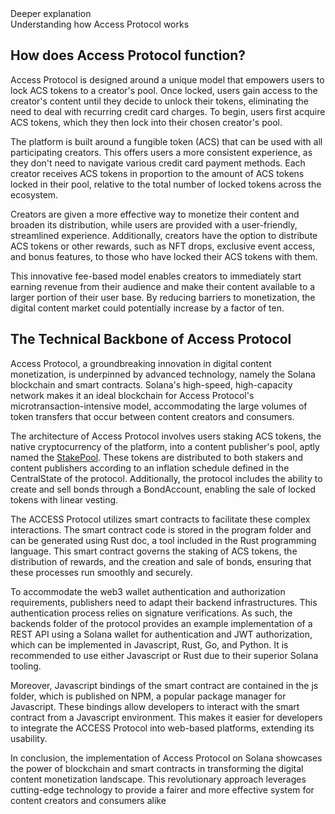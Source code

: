 <div className="md-title">
Deeper explanation
</div>

<div className="md-description">
Understanding how Access Protocol works
</div>

## How does Access Protocol function?

Access Protocol is designed around a unique model that empowers users to lock ACS tokens to a creator's pool.
Once locked, users gain access to the creator's content until they decide to unlock their tokens,
eliminating the need to deal with recurring credit card charges. To begin, users first acquire ACS tokens,
which they then lock into their chosen creator's pool.

The platform is built around a fungible token (ACS) that can be used with all participating creators.
This offers users a more consistent experience, as they don't need to navigate various credit card payment methods.
Each creator receives ACS tokens in proportion to the amount of ACS tokens locked in their pool,
relative to the total number of locked tokens across the ecosystem.

Creators are given a more effective way to monetize their content and broaden its distribution,
while users are provided with a user-friendly, streamlined experience.
Additionally, creators have the option to distribute ACS tokens or other rewards,
such as NFT drops, exclusive event access, and bonus features, to those who have locked their ACS tokens with them.

This innovative fee-based model enables creators to immediately start earning revenue from their audience and
make their content available to a larger portion of their user base.
By reducing barriers to monetization, the digital content market could potentially increase by a factor of ten.

## The Technical Backbone of Access Protocol

Access Protocol, a groundbreaking innovation in digital content monetization,
is underpinned by advanced technology, namely the Solana blockchain and smart contracts.
Solana's high-speed, high-capacity network makes it an ideal blockchain for Access Protocol's microtransaction-intensive model,
accommodating the large volumes of token transfers that occur between content creators and consumers.

The architecture of Access Protocol involves users staking ACS tokens, the native cryptocurrency of the platform,
into a content publisher's pool, aptly named the [StakePool](https://github.com/Access-Labs-Inc/access-protocol).
These tokens are distributed to both stakers and content publishers according to an inflation schedule defined in the
CentralState of the protocol.
Additionally, the protocol includes the ability to create and sell bonds through a BondAccount,
enabling the sale of locked tokens with linear vesting.

The ACCESS Protocol utilizes smart contracts to facilitate these complex interactions.
The smart contract code is stored in the program folder and can be generated using Rust doc,
a tool included in the Rust programming language. This smart contract governs the staking of
ACS tokens, the distribution of rewards, and the creation and sale of bonds, ensuring that these processes run smoothly and securely.

To accommodate the web3 wallet authentication and authorization requirements, publishers need to adapt their backend infrastructures.
This authentication process relies on signature verifications. As such, the backends folder of the protocol provides an example
implementation of a REST API using a Solana wallet for authentication and JWT authorization, which can be implemented
in Javascript, Rust, Go, and Python. It is recommended to use either Javascript or Rust due to their superior Solana tooling.

Moreover, Javascript bindings of the smart contract are contained in the js folder, which is published on NPM,
a popular package manager for Javascript. These bindings allow developers to interact with the smart
contract from a Javascript environment. This makes it easier for developers to integrate the ACCESS Protocol into web-based platforms, extending its usability.

In conclusion, the implementation of Access Protocol on Solana showcases the power of blockchain and
smart contracts in transforming the digital content monetization landscape.
This revolutionary approach leverages cutting-edge technology to provide a fairer and more effective system for content creators and consumers alike
